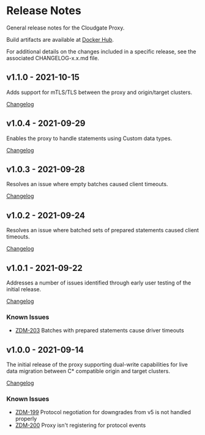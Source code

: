 # Release Notes

General release notes for the Cloudgate Proxy.

Build artifacts are available at [Docker Hub](https://hub.docker.com/repository/docker/datastax/cloudgate-proxy).

For additional details on the changes included in a specific release, see the associated CHANGELOG-x.x.md file.

## v1.1.0 - 2021-10-15

Adds support for mTLS/TLS between the proxy and origin/target clusters.

[Changelog](CHANGELOG/CHANGELOG-1.0.md#v110---2021-10-15)

## v1.0.4 - 2021-09-29

Enables the proxy to handle statements using Custom data types.

[Changelog](CHANGELOG/CHANGELOG-1.0.md#v104---2021-09-29)

## v1.0.3 - 2021-09-28

Resolves an issue where empty batches caused client timeouts.

[Changelog](CHANGELOG/CHANGELOG-1.0.md#v103---2021-09-28)

## v1.0.2 - 2021-09-24

Resolves an issue where batched sets of prepared statements caused client timeouts.

[Changelog](CHANGELOG/CHANGELOG-1.0.md#v102---2021-09-24)

## v1.0.1 - 2021-09-22

Addresses a number of issues identified through early user testing of the initial release.

[Changelog](CHANGELOG/CHANGELOG-1.0.md#v101---2021-09-22)

### Known Issues

* [ZDM-203](https://datastax.jira.com/browse/ZDM-203) Batches with prepared statements cause driver timeouts

## v1.0.0 - 2021-09-14

The initial release of the proxy supporting dual-write capabilities for live data migration between C* compatible origin and target clusters.

[Changelog](CHANGELOG/CHANGELOG-1.0.md#v100---2021-09-14)

### Known Issues

* [ZDM-199](https://datastax.jira.com/browse/ZDM-199) Protocol negotiation for downgrades from v5 is not handled properly
* [ZDM-200](https://datastax.jira.com/browse/ZDM-200) Proxy isn't registering for protocol events
